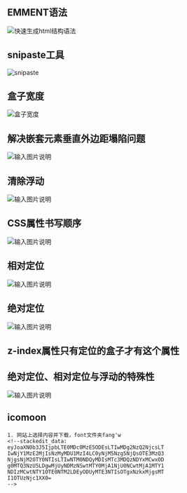 ## EMMENT语法
![快速生成html结构语法](/imgs/2023-01-29/0Q6veYoON202wX4n.png)

## snipaste工具
![snipaste](/imgs/2023-02-07/kChDNtJduwd4bg4e.png)

## 盒子宽度
![盒子宽度  ](/imgs/2023-02-09/ahrAzHDZS1BFPcvJ.png)

## 解决嵌套元素垂直外边距塌陷问题
![输入图片说明](/imgs/2023-02-14/YgthyPLf8o5XWExd.png)

## 清除浮动
![输入图片说明](/imgs/2023-02-21/JwLQCrXQVigKtVZG.png)

## CSS属性书写顺序
![输入图片说明](/imgs/2023-02-22/Mf7uMfahRc6ZTVD2.png)

## 相对定位
![输入图片说明](/imgs/2023-02-22/XGTXjpkvqhih0Hsu.png)

## 绝对定位
![输入图片说明](/imgs/2023-02-22/SQueOBAUfyXcXkk2.png)

## z-index属性只有定位的盒子才有这个属性

## 绝对定位、相对定位与浮动的特殊性
![输入图片说明](/imgs/2023-02-22/pRi4gSPxLoIAKEhU.png)

## icomoon
```
1. 网站上选择内容并下载，font文件夹fang'w
<!--stackedit_data:
eyJoaXN0b3J5IjpbLTE0MDc0MzE5ODEsLTIwMDg2NzQ2NjcsLT
IwNjY1MzE2MjIsNzMyMDU1MzI4LC0yNjM5Nzg5NjQsOTE3MzQ3
NjgsNjM2OTY0NTIsLTIwNTM0NDQyMDIsMTc3MDQzNDYxMCwxOD
g0MTQ3NzU5LDgwMjUyNDMzNSwtMTY0MjA1NjU0NCwtMjA1MTY1
NDIzMCwtNTY1OTE0NTM2LDEyODUyMTE3NTIsOTgxNzkxMjgsMT
I1OTUzNjc1XX0=
-->